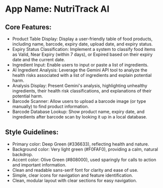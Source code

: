 # **App Name**: NutriTrack AI

## Core Features:

- Product Table Display: Display a user-friendly table of food products, including name, barcode, expiry date, upload date, and expiry status.
- Expiry Status Classification: Implement a system to classify food items as Valid, Near Expiry (within 7 days), or Expired based on their expiry date and the current date.
- Ingredient Input: Enable users to input or paste a list of ingredients.
- AI Ingredient Analysis: Leverage the Gemini API tool to analyze the health risks associated with a list of ingredients and explain potential harm.
- Analysis Display: Present Gemini's analysis, highlighting unhealthy ingredients, their health risk classifications, and explanations of their potential harm.
- Barcode Scanner: Allow users to upload a barcode image (or type manually) to find product information.
- Barcode Database Lookup: Show product name, expiry date, and ingredients after barcode scan by looking it up in a local database.

## Style Guidelines:

- Primary color: Deep Green (#336633), reflecting health and nature.
- Background color: Very light green (#F0FAF0), providing a calm, natural backdrop.
- Accent color: Olive Green (#808000), used sparingly for calls to action and important information.
- Clean and readable sans-serif font for clarity and ease of use.
- Simple, clear icons for navigation and feature identification.
- Clean, modular layout with clear sections for easy navigation.